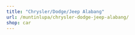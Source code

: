 ```yaml
---
title: "Chrysler/Dodge/Jeep Alabang"
url: /muntinlupa/chrysler-dodge-jeep-alabang/
shop: car
---
```

